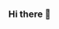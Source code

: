 ### Hi there 👋

<!--
**imkushwaha/imkushwaha** is a ✨ _special_ ✨ repository because its `README.md` (this file) appears on your GitHub profile.

Here are some ideas to get you started:

- 🔭 I’m currently working on Data science Projects
- 🌱 I’m currently learning Data Science 
- 👯 I’m looking to collaborate on IT Sector 
- 🤔 I’m looking for help with Projects on Data Science
- 💬 Ask me about My Projects
- 📫 How to reach me: Twitter
- 😄 Pronouns: He/His
- ⚡ Fun fact: TMKOC
-->

